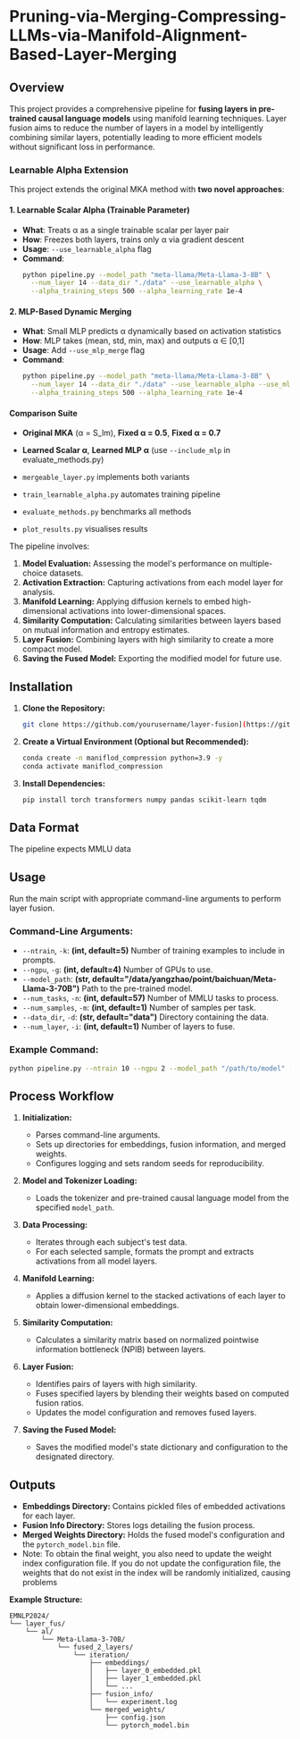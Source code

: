 # Pruning-via-Merging-Compressing-LLMs-via-Manifold-Alignment-Based-Layer-Merging

## Overview

This project provides a comprehensive pipeline for **fusing layers in pre-trained causal language models** using manifold learning techniques. Layer fusion aims to reduce the number of layers in a model by intelligently combining similar layers, potentially leading to more efficient models without significant loss in performance.

### Learnable Alpha Extension

This project extends the original MKA method with **two novel approaches**:

#### 1. Learnable Scalar Alpha (Trainable Parameter)
- **What**: Treats α as a single trainable scalar per layer pair
- **How**: Freezes both layers, trains only α via gradient descent
- **Usage**: `--use_learnable_alpha` flag
- **Command**:
  ```bash
  python pipeline.py --model_path "meta-llama/Meta-Llama-3-8B" \
    --num_layer 14 --data_dir "./data" --use_learnable_alpha \
    --alpha_training_steps 500 --alpha_learning_rate 1e-4
  ```

#### 2. MLP-Based Dynamic Merging
- **What**: Small MLP predicts α dynamically based on activation statistics
- **How**: MLP takes (mean, std, min, max) and outputs α ∈ [0,1]
- **Usage**: Add `--use_mlp_merge` flag
- **Command**:
  ```bash
  python pipeline.py --model_path "meta-llama/Meta-Llama-3-8B" \
    --num_layer 14 --data_dir "./data" --use_learnable_alpha --use_mlp_merge \
    --alpha_training_steps 500 --alpha_learning_rate 1e-4
  ```

#### Comparison Suite
- **Original MKA** (α = S_lm), **Fixed α = 0.5**, **Fixed α = 0.7**
- **Learned Scalar α**, **Learned MLP α** (use `--include_mlp` in evaluate_methods.py)

- `mergeable_layer.py` implements both variants
- `train_learnable_alpha.py` automates training pipeline
- `evaluate_methods.py` benchmarks all methods
- `plot_results.py` visualises results

The pipeline involves:

1. **Model Evaluation:** Assessing the model's performance on multiple-choice datasets.
2. **Activation Extraction:** Capturing activations from each model layer for analysis.
3. **Manifold Learning:** Applying diffusion kernels to embed high-dimensional activations into lower-dimensional spaces.
4. **Similarity Computation:** Calculating similarities between layers based on mutual information and entropy estimates.
5. **Layer Fusion:** Combining layers with high similarity to create a more compact model.
6. **Saving the Fused Model:** Exporting the modified model for future use.

## Installation

1. **Clone the Repository:**

   ```bash
   git clone https://github.com/yourusername/layer-fusion](https://github.com/SempraETY/Pruning-via-Merging-Compressing-LLMs-via-Manifold-Alignment-Based-Layer-Merging.git
   ```

2. **Create a Virtual Environment (Optional but Recommended):**

   ```bash
   conda create -n maniflod_compression python=3.9 -y
   conda activate maniflod_compression
   ```

3. **Install Dependencies:**

   ```bash
   pip install torch transformers numpy pandas scikit-learn tqdm
   ```

## Data Format

The pipeline expects MMLU data

## Usage

Run the main script with appropriate command-line arguments to perform layer fusion.

### Command-Line Arguments:

- `--ntrain`, `-k`: **(int, default=5)** Number of training examples to include in prompts.
- `--ngpu`, `-g`: **(int, default=4)** Number of GPUs to use.
- `--model_path`: **(str, default="/data/yangzhao/point/baichuan/Meta-Llama-3-70B")** Path to the pre-trained model.
- `--num_tasks`, `-n`: **(int, default=57)** Number of MMLU tasks to process.
- `--num_samples`, `-m`: **(int, default=1)** Number of samples per task.
- `--data_dir`, `-d`: **(str, default="data")** Directory containing the data.
- `--num_layer`, `-i`: **(int, default=1)** Number of layers to fuse.

### Example Command:

```bash
python pipeline.py --ntrain 10 --ngpu 2 --model_path "/path/to/model" --num_tasks 50 --num_samples 5 --data_dir "./data" --num_layer 2
```

## Process Workflow

1. **Initialization:**
   - Parses command-line arguments.
   - Sets up directories for embeddings, fusion information, and merged weights.
   - Configures logging and sets random seeds for reproducibility.

2. **Model and Tokenizer Loading:**
   - Loads the tokenizer and pre-trained causal language model from the specified `model_path`.

3. **Data Processing:**
   - Iterates through each subject's test data.
   - For each selected sample, formats the prompt and extracts activations from all model layers.

4. **Manifold Learning:**
   - Applies a diffusion kernel to the stacked activations of each layer to obtain lower-dimensional embeddings.

5. **Similarity Computation:**
   - Calculates a similarity matrix based on normalized pointwise information bottleneck (NPIB) between layers.

6. **Layer Fusion:**
   - Identifies pairs of layers with high similarity.
   - Fuses specified layers by blending their weights based on computed fusion ratios.
   - Updates the model configuration and removes fused layers.

7. **Saving the Fused Model:**
   - Saves the modified model's state dictionary and configuration to the designated directory.

## Outputs

- **Embeddings Directory:** Contains pickled files of embedded activations for each layer.
- **Fusion Info Directory:** Stores logs detailing the fusion process.
- **Merged Weights Directory:** Holds the fused model's configuration and the `pytorch_model.bin` file.
- Note: To obtain the final weight, you also need to update the weight index configuration file. If you do not update the configuration file, the weights that do not exist in the index will be randomly initialized, causing problems

**Example Structure:**

```
EMNLP2024/
└── layer_fus/
    └── al/
        └── Meta-Llama-3-70B/
            └── fused_2_layers/
                └── iteration/
                    ├── embeddings/
                    │   ├── layer_0_embedded.pkl
                    │   ├── layer_1_embedded.pkl
                    │   └── ...
                    ├── fusion_info/
                    │   └── experiment.log
                    └── merged_weights/
                        ├── config.json
                        └── pytorch_model.bin
```
